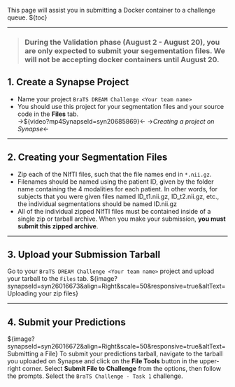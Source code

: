 <!-- markdownlint-disable no-emphasis-as-header -->
<!-- markdownlint-disable no-trailing-punctuation -->

<!-- markdownlint-disable-next-line first-line-h1 -->
This page will assist you in submitting a Docker container to a challenge queue.
${toc}

---

> ### During the Validation phase (August 2 - August 20), you are only expected to submit your segementation files. We will **not be accepting** docker containers until August 20.

## **1. Create a Synapse Project**

- Name your project `BraTS DREAM Challenge <Your team name>`
- You should use this project for your segmentation files and your source code in the **Files** tab.  
->${video?mp4SynapseId=syn20685869}<-
->_Creating a project on Synapse_<-

---

## **2. Creating your Segmentation Files**

- Zip each of the NIfTI files, such that the file names end in `*.nii.gz`.
- Filenames should be named using the patient ID, given by the folder name containing the 4 modalities for each patient. In other words, for subjects that you were given files named ID_t1.nii.gz, ID_t2.nii.gz, etc., the individual segmentations should be named ID.nii.gz
- All of the individual zipped NIfTI files must be contained inside of a single zip or tarball archive. When you make your submission, **you must submit this zipped archive**.

---

## **3. Upload your Submission Tarball**

Go to your `BraTS DREAM Challenge <Your team name>` project and upload your tarball to the `Files` tab.
${image?synapseId=syn26016673&align=Right&scale=50&responsive=true&altText=Uploading your zip files}

---

## **4. Submit your Predictions**

<!-- ${evalsubmit?projectId=syn25829070&unavailableMessage=Please register to make a submission.&buttonText=Submit to the challenge} -->

${image?synapseId=syn26016672&align=Right&scale=50&responsive=true&altText=Submitting a File}
To submit your predictions tarball, navigate to the tarball you uploaded on Synapse and click on the **File Tools** button in the upper-right corner.  Select **Submit File to Challenge** from the options, then follow the prompts. Select the `BraTS Challenge - Task 1` challenge.
